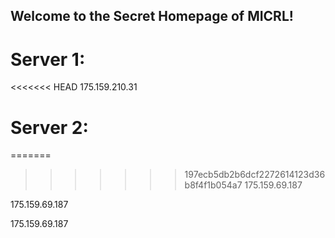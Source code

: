 ## Welcome to the Secret Homepage of MICRL!
# Server 1:
<<<<<<< HEAD
175.159.210.31

# Server 2:
=======
>>>>>>> 197ecb5db2b6dcf2272614123d36b8f4f1b054a7
175.159.69.187

175.159.69.187

175.159.69.187





